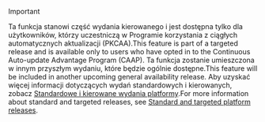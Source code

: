 > [!IMPORTANT]
> <span data-ttu-id="f2213-101">Ta funkcja stanowi część wydania kierowanego i jest dostępna tylko dla użytkowników, którzy uczestniczą w Programie korzystania z ciągłych automatycznych aktualizacji (PKCAA).</span><span class="sxs-lookup"><span data-stu-id="f2213-101">This feature is part of a targeted release and is available only to users who have opted in to the Continuous Auto-update Advantage Program (CAAP).</span></span> <span data-ttu-id="f2213-102">Ta funkcja zostanie umieszczona w innym przyszłym wydaniu, które będzie ogólnie dostępne.</span><span class="sxs-lookup"><span data-stu-id="f2213-102">This feature will be included in another upcoming general availability release.</span></span> <span data-ttu-id="f2213-103">Aby uzyskać więcej informacji dotyczących wydań standardowych i kierowanych, zobacz [Standardowe i kierowane wydania platformy](../../fin-and-ops/get-started/public-preview-releases.md).</span><span class="sxs-lookup"><span data-stu-id="f2213-103">For more information about standard and targeted releases, see [Standard and targeted platform releases](../../fin-and-ops/get-started/public-preview-releases.md).</span></span>
